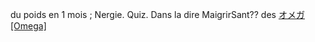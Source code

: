 du poids en 1 mois ; Nergie. Quiz. Dans la dire MaigrirSant?? des
 <a href="http://www.hiwaflow.com/shoponlinejp.asp?cheap=products-c209.html" title="オメガ [Omega]">オメガ [Omega]</a>